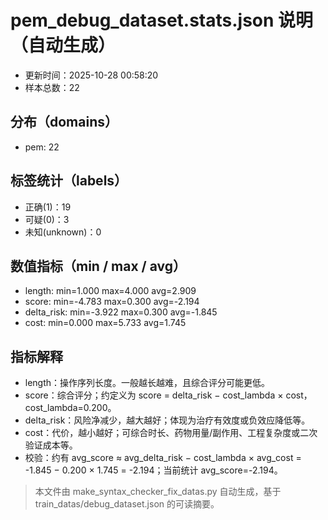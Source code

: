 # pem_debug_dataset.stats.json 说明（自动生成）

- 更新时间：2025-10-28 00:58:20
- 样本总数：22

## 分布（domains）
- pem: 22

## 标签统计（labels）
- 正确(1)：19
- 可疑(0)：3
- 未知(unknown)：0

## 数值指标（min / max / avg）
- length: min=1.000 max=4.000 avg=2.909
- score: min=-4.783 max=0.300 avg=-2.194
- delta_risk: min=-3.922 max=0.300 avg=-1.845
- cost: min=0.000 max=5.733 avg=1.745

## 指标解释
- length：操作序列长度。一般越长越难，且综合评分可能更低。
- score：综合评分；约定义为 score = delta_risk − cost_lambda × cost，cost_lambda=0.200。
- delta_risk：风险净减少，越大越好；体现为治疗有效度或负效应降低等。
- cost：代价，越小越好；可综合时长、药物用量/副作用、工程复杂度或二次验证成本等。
- 校验：约有 avg_score ≈ avg_delta_risk − cost_lambda × avg_cost = -1.845 − 0.200 × 1.745 = -2.194；当前统计 avg_score=-2.194。

> 本文件由 make_syntax_checker_fix_datas.py 自动生成，基于 train_datas/debug_dataset.json 的可读摘要。